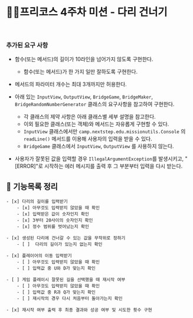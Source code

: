 #  👨‍💻프리코스 4주차 미션 - 다리 건너기
<br>

### 추가된 요구 사항

- 함수(또는 메서드)의 길이가 10라인을 넘어가지 않도록 구현한다.
    - 함수(또는 메서드)가 한 가지 일만 잘하도록 구현한다.


- 메서드의 파라미터 개수는 최대 3개까지만 허용한다.


- 아래 있는 `InputView`, `OutputView`, `BridgeGame`, `BridgeMaker`, `BridgeRandomNumberGenerator` 클래스의 요구사항을 참고하여 구현한다.
    - 각 클래스의 제약 사항은 아래 클래스별 세부 설명을 참고한다.
    - 이외 필요한 클래스(또는 객체)와 메서드는 자유롭게 구현할 수 있다.
    - `InputView` 클래스에서만 `camp.nextstep.edu.missionutils.Console` 의 `readLine()` 메서드를 이용해 사용자의 입력을 받을 수 있다.
    - `BridgeGame` 클래스에서 `InputView`, `OutputView` 를 사용하지 않는다.


- 사용자가 잘못된 값을 입력할 경우 `IllegalArgumentException`를 발생시키고, "[ERROR]"로 시작하는 에러 메시지를 출력 후 그 부분부터 입력을 다시 받는다.
## 📮 기능목록 정리


    - [x] 다리의 길이를 입력받기
        - [x] 아무것도 입력받지 않았을 때 확인 
        - [x] 입력받은 값이 숫자인지 확인
        - [x] 3부터 20사이의 숫자인지 확인
        - [x] 정수 범위를 벗어났는지 확인
    
    - [x] 생성된 다리에 건너갈 수 있는 값을 무작위로 정하기
        - [ ]  다리의 길이가 있는지 없는지 확인

    - [x] 플레이어의 이동 입력받기
        - [ ] 아무것도 입력받지 않았을 때 확인
        - [ ] 입력값 중 U와 D가 맞는지 확인

    - [ ] 게임 플레이시 잘못된 길을 선택했을 때 재시작 여부
        - [ ] 아무것도 입력받지 않았을 때 확인
        - [ ] 입력값 중 R과 Q가 맞는지 확인
        - [ ] 재시작의 경우 다시 처음부터 돌아가는지 확인

    - [x] 재시작 여부 출력 후 최종 결과와 성공 여부 및 시도한 횟수 구현